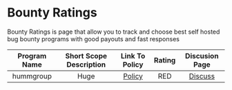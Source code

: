 # Bounty Ratings
Bounty Ratings is page that allow you to track and choose best self hosted bug bounty programs with good payouts and fast responses


| Program Name | Short Scope Description    | Link To Policy    | Rating   | Discusion Page |
| :---:   | :---: | :---: | :---:   | :---: |
| hummgroup | Huge   | [Policy](https://www.shophumm.com/humm-group/security/)   | RED | [Discuss](https://github.com/bilbomal/BountyRatings/issues/1) |
